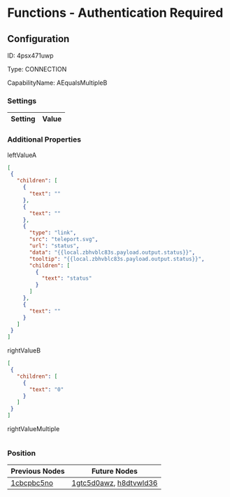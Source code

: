 # Functions - Authentication Required
## Configuration
ID:  4psx471uwp

Type: CONNECTION 

CapabilityName: AEqualsMultipleB

### Settings
| Setting | Value  |
| :------------------------ | ---------------------------------------- |
 




### Additional Properties
leftValueA
 ```json 
[
  {
    "children": [
      {
        "text": ""
      },
      {
        "text": ""
      },
      {
        "type": "link",
        "src": "teleport.svg",
        "url": "status",
        "data": "{{local.zbhvblc83s.payload.output.status}}",
        "tooltip": "{{local.zbhvblc83s.payload.output.status}}",
        "children": [
          {
            "text": "status"
          }
        ]
      },
      {
        "text": ""
      }
    ]
  }
]
```


rightValueB
 ```json 
[
  {
    "children": [
      {
        "text": "0"
      }
    ]
  }
]
```


rightValueMultiple
 ```json 

```




### Position
| Previous Nodes | Future Nodes |
| :------------- | ------------ |
| [1cbcpbc5no](./1cbcpbc5no.md) | [1gtc5d0awz](./1gtc5d0awz.md), [h8dtvwld36](./h8dtvwld36.md) |